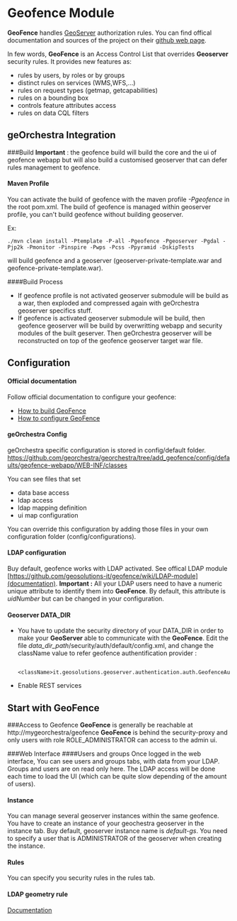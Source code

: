 Geofence Module
==================

**GeoFence** handles [GeoServer](http://www.geoserver.org) authorization rules.
You can find offical documentation and sources of the project on their [github web page](https://github.com/geosolutions-it/geofence).

In few words, **GeoFence** is an Access Control List that overrides **Geoserver** security rules.
It provides new features as:
- rules by users, by roles or by groups
- distinct rules on services (WMS,WFS,...)
- rules on request types (getmap, getcapabilities)
- rules on a bounding box
- controls feature attributes access
- rules on data CQL filters

geOrchestra Integration
--------------------------
###Build
**Important** : the geofence build will build the core and the ui of geofence webapp but will also build a customised geoserver that can defer rules management to geofence.

#### Maven Profile
You can activate the build of geofence with the maven profile *-Pgeofence* in the root pom.xml.
The build of geofence is managed within geoserver profile, you can't build geofence without building geoserver.

Ex:

    ./mvn clean install -Ptemplate -P-all -Pgeofence -Pgeoserver -Pgdal -Pjp2k -Pmonitor -Pinspire -Pwps -Pcss -Ppyramid -DskipTests
    
will build geofence and a geoserver (geoserver-private-template.war and geofence-private-template.war).

####Build Process
- If geofence profile is not activated
geoserver submodule will be build as a war, then exploded and compressed again with geOrchestra geoserver specifics stuff.
- If geofence is activated
geoserver submodule will be build, then geofence geoserver will be build by overwritting webapp and security modules of the built geserver. Then geOrchestra geoserver will be reconstructed on top of the geofence geoserver target war file.

Configuration
--------------
#### Official documentation
Follow official documentation to configure your geofence:
* [How to build GeoFence](https://github.com/geosolutions-it/geofence/wiki/Building-instructions)
* [How to configure GeoFence](https://github.com/geosolutions-it/geofence/wiki/WebApps-configuration)

#### geOrchestra Config
geOrchestra specific configuration is stored in config/default folder.
https://github.com/georchestra/georchestra/tree/add_geofence/config/defaults/geofence-webapp/WEB-INF/classes

You can see files that set
* data base access
* ldap access
* ldap mapping definition
* ui map configuration

You can override this configuration by adding those files in your own configuration folder (config/configurations).


#### LDAP configuration
Buy default, geofence works with LDAP activated. See offical LDAP module [https://github.com/geosolutions-it/geofence/wiki/LDAP-module](documentation).
**Important :** All your LDAP users need to have a numeric unique attribute to identify them into **GeoFence**. By default, this attribute is *uidNumber* but can be changed in your configuration.

#### Geoserver DATA_DIR
* You have to update the security directory of your DATA_DIR in order to make your **GeoServer** able to communicate with the **GeoFence**.
Edit the file *data_dir_path*/security/auth/default/config.xml, and change the className value to refer geofence authentification provider :
  
          <className>it.geosolutions.geoserver.authentication.auth.GeofenceAuthenticationProvider</className>

* Enable REST services

Start with GeoFence
--------------------
###Access to Geofence
**GeoFence** is generally be reachable at http://mygeorchestra/geofence
**GeoFence** is behind the security-proxy and only users with role ROLE_ADMINISTRATOR can access to the admin ui.

###Web Interface
####Users and groups
Once logged in the web interface, You can see users and groups tabs, with data from your LDAP. Groups and users are on read only here. The LDAP access will be done each time to load the UI (which can be quite slow depending of the amount of users).
#### Instance
You can manage several geoserver instances within the same geofence. You have to create an instance of your geochestra geoserver in the instance tab. Buy default, geoserver instance name is *default-gs*. You need to specify a user that is ADMINISTRATOR of the geoserver when creating the instance.
#### Rules
You can specify you security rules in the rules tab.
#### LDAP geometry rule
[Documentation](https://github.com/NielsCharlier/geofence/wiki/Storing-Geometries-in-LDAP)

